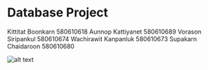 # Database Project
Kittitat Boonkarn 580610618
Aunnop Kattiyanet 580610689
Vorason Siripankul 580610674
Wachirawit Kanpanluk 580610673
Supakarn Chaidaroon 580610680


![alt text](group10/group10.png)


